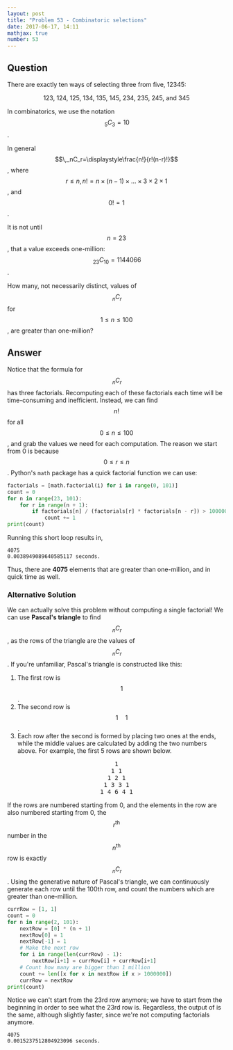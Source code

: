 ```yaml
---
layout: post
title: "Problem 53 - Combinatoric selections"
date: 2017-06-17, 14:11
mathjax: true
number: 53
---
```


## Question

There are exactly ten ways of selecting three from five, 12345:

<p style="text-align:center">
123, 124, 125, 134, 135, 145, 234, 235, 245, and 345
</p>

In combinatorics, we use the notation $$\,_5C_3=10$$.

In general $$\,_nC_r=\displaystyle\frac{n!}{r!(n-r)!}$$, where $$r\leq n, n!=n\times(n-1)\times\dots\times 3\times 2\times 1$$, and $$0!=1$$.

It is not until $$n=23$$, that a value exceeds one-million: $$\,_{23}C_{10}=1144066$$.

How many, not necessarily distinct, values of $$\,_nC_r$$ for $$1\leq n\leq 100$$, are greater than one-million?

## Answer

Notice that the formula for $$\,_nC_r$$ has three factorials. Recomputing each of these factorials each time will be time-consuming and inefficient. Instead, we can find $$n!$$ for all $$0\leq n\leq 100$$, and grab the values we need for each computation. The reason we start from 0 is because $$0\leq r\leq n$$. Python's `math` package has a quick factorial function we can use:

```python
factorials = [math.factorial(i) for i in range(0, 101)]
count = 0
for n in range(23, 101):
    for r in range(n + 1):
        if factorials[n] / (factorials[r] * factorials[n - r]) > 1000000:
            count += 1
print(count)
```

Running this short loop results in,

```
4075
0.0038949089640585117 seconds.
```

Thus, there are **4075** elements that are greater than one-million, and in quick time as well.

### Alternative Solution

We can actually solve this problem without computing a single factorial! We can use **Pascal's triangle** to find $$\,_nC_r$$, as the rows of the triangle are the values of $$\,_nC_r$$. If you're unfamiliar, Pascal's triangle is constructed like this:

1. The first row is $$1$$. 
2. The second row is $$1\quad 1$$.
3. Each row after the second is formed by placing two ones at the ends, while the middle values are calculated by adding the two numbers above. For example, the first 5 rows are shown below.

<pre style="text-align:center">
1
1 1
1 2 1
1 3 3 1
1 4 6 4 1
</pre>

If the rows are numbered starting from 0, and the elements in the row are also numbered starting from 0, the $$r^\text{th}$$ number in the $$n^\text{th}$$ row is exactly $$\,_nC_r$$. Using the generative nature of Pascal's triangle, we can continuously generate each row until the 100th row, and count the numbers which are greater than one-million.

```python
currRow = [1, 1]
count = 0
for n in range(2, 101):
    nextRow = [0] * (n + 1)
    nextRow[0] = 1
    nextRow[-1] = 1
    # Make the next row
    for i in range(len(currRow) - 1):
        nextRow[i+1] = currRow[i] + currRow[i+1]
    # Count how many are bigger than 1 million
    count += len([x for x in nextRow if x > 1000000])
    currRow = nextRow
print(count)
```

Notice we can't start from the 23rd row anymore; we have to start from the beginning in order to see what the 23rd row is. Regardless, the output of is the same, although slightly faster, since we're not computing factorials anymore.

```
4075
0.0015237512804923096 seconds.
```

